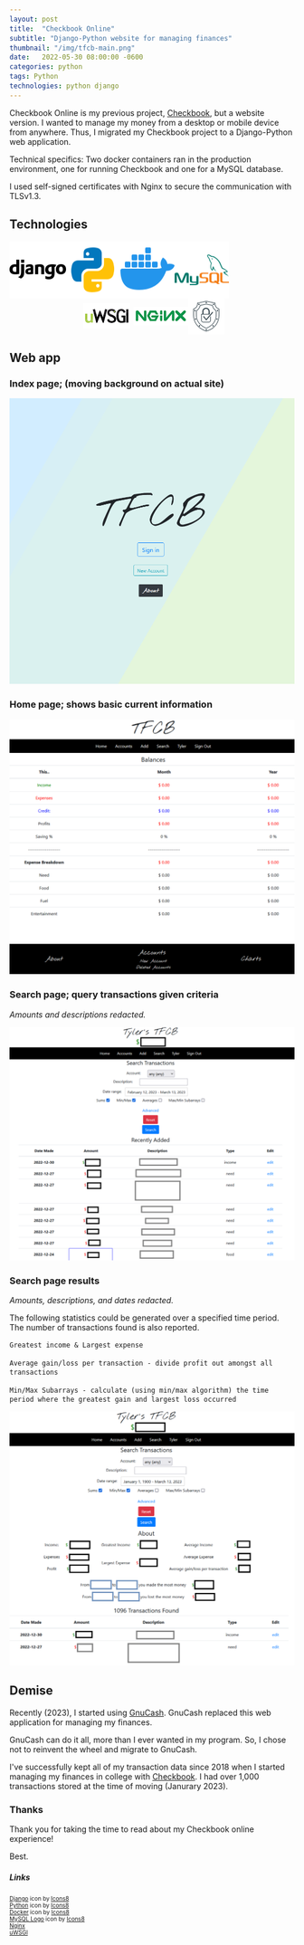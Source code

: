 ```yaml
---
layout: post
title:  "Checkbook Online"
subtitle: "Django-Python website for managing finances"
thumbnail: "/img/tfcb-main.png"
date:   2022-05-30 08:00:00 -0600
categories: python 
tags: Python
technologies: python django
---
```

Checkbook Online is my previous project, [Checkbook](/java/2020/02/17/checkbook.html), but a website version. I wanted to manage my money from a desktop or mobile device from anywhere. Thus, I migrated my Checkbook project to a Django-Python web application.

Technical specifics: Two docker containers ran in the production environment, one for running Checkbook and one for a MySQL database.

I used self-signed certificates with Nginx to secure the communication with TLSv1.3.

## Technologies
<div style="display: flex; flex-direction: row; flex-wrap: wrap;">
<img src="/img/django.png" alt="django logo"/>
<img src="/img/python.png" alt="python logo"/>
<img src="/img/docker.png" alt="docker logo"/>
<img src="/img/mysql.png" alt="mysql logo"/>
</div>
<div style="display: flex; align-items: center; justify-content: center; flex-wrap: wrap;">
<div style="display: flex; align-items: center; justify-content: center;">
<img src="/img/uwsgi-small.png" alt="uwsgi logo" style="margin: 5px; width: 84px; height: 45px;"/>
<img src="/img/nginx.png" alt="nginx logo"/>
<img src="/img/encrypt.png" alt="encrypt logo"/>
</div>
</div>

## Web app

### Index page; (moving background on actual site)

<img src="/img/tfcb-main.png" alt="tfcb main"/>

### Home page; shows basic current information

<img src="/img/tfcb-home.png" alt="tfcb home"/>

### Search page; query transactions given criteria
*Amounts and descriptions redacted.*

<img src="/img/tfcb-search.png" alt="tfcb search"/>

### Search page results
*Amounts, descriptions, and dates redacted.*

The following statistics could be generated over a specified time period.
The number of transactions found is also reported.
```
Greatest income & Largest expense

Average gain/loss per transaction - divide profit out amongst all transactions

Min/Max Subarrays - calculate (using min/max algorithm) the time period where the greatest gain and largest loss occurred
```

<img src="/img/tfcb-search-results.png" alt="tfcb search results"/>


## Demise

Recently (2023), I started using [GnuCash](https://www.gnucash.org/). GnuCash replaced this web application for managing my finances. 

GnuCash can do it all, more than I ever wanted in my program. So, I chose not to reinvent the wheel and migrate to GnuCash.

I've successfully kept all of my transaction data since 2018 when I started managing my finances in college with [Checkbook](/java/2020/02/17/checkbook.html). I had over 1,000 transactions stored at the time of moving (Janurary 2023).


### Thanks
Thank you for taking the time to read about my Checkbook online experience!

Best.

##### Links
<div style="font-size: 10px;">
<a target="_blank" href="https://icons8.com/icon/XPdRFanRZtNK/django">Django</a> icon by <a target="_blank" href="https://icons8.com">Icons8</a>
<br/>
<a target="_blank" href="https://icons8.com/icon/13441/python">Python</a> icon by <a target="_blank" href="https://icons8.com">Icons8</a>
<br/>
<a target="_blank" href="https://icons8.com/icon/cdYUlRaag9G9/docker">Docker</a> icon by <a target="_blank" href="https://icons8.com">Icons8</a>
<br/>
<a target="_blank" href="https://icons8.com/icon/UFXRpPFebwa2/mysql-logo">MySQL Logo</a> icon by <a target="_blank" href="https://icons8.com">Icons8</a>
<br/>
<a target="_blank" href="https://www.nginx.com/wp-content/uploads/2018/08/NGINX-logo-rgb-large.png">Nginx</a>
<br/>
<a target="_blank" href="https://pythonist.ru/wp-content/uploads/2020/05/uwsgi.jpg">uWSGI</a>
</div>
